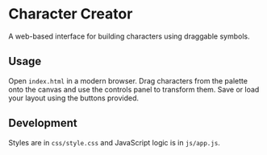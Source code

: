 # Character Creator

A web-based interface for building characters using draggable symbols.

## Usage

Open `index.html` in a modern browser. Drag characters from the palette onto the canvas and use the controls panel to transform them. Save or load your layout using the buttons provided.

## Development

Styles are in `css/style.css` and JavaScript logic is in `js/app.js`.

